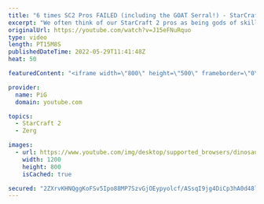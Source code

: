 ```yaml
---
title: "6 times SC2 Pros FAILED (including the GOAT Serral!) - StarCraft 2"
excerpt: "We often think of our StarCraft 2 pros as being gods of skill, but once in a while they prove they're still human and have fails - even players like Serral, Dark, Clem and Zest! They prove they're still one of us one of us one us one of us... -- 🐷 Second Channel for Learning Resources: https://www.youtube.com/c/PiGRandom"
originalUrl: https://youtube.com/watch?v=J15eFNuRquo
type: video
length: PT15M8S
publishedDateTime: 2022-05-29T11:41:48Z
heat: 50

featuredContent: "<iframe width=\"800\" height=\"500\" frameborder=\"0\" src=\"https://www.youtube.com/embed/J15eFNuRquo\" allow=\"accelerometer; autoplay; encrypted-media; gyroscope; picture-in-picture\" allowfullscreen></iframe>"

provider:
  name: PiG
  domain: youtube.com

topics:
  - StarCraft 2
  - Zerg

images:
  - url: https://www.youtube.com/img/desktop/supported_browsers/dinosaur.png
    width: 1200
    height: 800
    isCached: true

secured: "2ZXrvKHNQggKoFSv5Ipo88MP7SzvGjOEypyolcf/ASsqI9jg4DiCp3hA0d48lCqSaVLIjbRuWWmRkIBwxrxG72fp3ByIdHdgcHpfSweRBlolZEUi60a6ZxWmBEQuFtUFmVmstv3BsBFhp5cT6ujUV7lwtCPgDw0xj7gOP5TcCi0tLSvM0whRC6YRsvpglY13MszN0WaBuggyF8HMGbbWz7XScBdKvjC1vmE4wJAdHojmfglcoid8e8fQhOcSWKLINfWl+6jhmzjwGcA0suEL5s8noG/XsjySI2WAfY45CHxwAAu9kR6bHKyhfnMlyFCwizAVlaEMbzVWdGaePD7scChykSsXqSXri0BqAoZ5W8Dmaicac4MjwD2RHHGrfmues1pR3K27hz/pS+MjZbr2Q0ruJn3OyKiZKTZ+9mKyVnA=;qijZCJBXB+es1LI+js352Q=="
---
```


